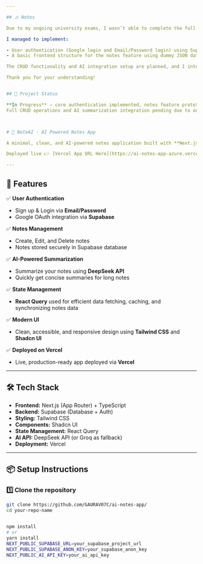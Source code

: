 ```yaml
---

## ⚠️ Notes

Due to my ongoing university exams, I wasn’t able to complete the full CRUD operations and AI summarization feature within the given time frame.  

I managed to implement:

- User authentication (Google login and Email/Password login) using Supabase.
- A basic frontend structure for the notes feature using dummy JSON data to simulate notes.

The CRUD functionality and AI integration setup are planned, and I intend to complete them once my exams are over.

Thank you for your understanding!


## 📌 Project Status

**In Progress** — core authentication implemented, notes feature prototyped using dummy data.  
Full CRUD operations and AI summarization integration pending due to ongoing exams.



# 📝 NoteAI - AI Powered Notes App

A minimal, clean, and AI-powered notes application built with **Next.js (TypeScript)**, **Supabase**, **React Query**, **Shadcn UI**, and **DeepSeek AI Summarization API**.

Deployed live 👉 [Vercel App URL Here](https://ai-notes-app-azure.vercel.app/)

---
```


## 📖 Features

✅ **User Authentication**
- Sign up & Login via **Email/Password**
- Google OAuth integration via **Supabase**

✅ **Notes Management**
- Create, Edit, and Delete notes
- Notes stored securely in Supabase database

✅ **AI-Powered Summarization**
- Summarize your notes using **DeepSeek API**
- Quickly get concise summaries for long notes

✅ **State Management**
- **React Query** used for efficient data fetching, caching, and synchronizing notes data

✅ **Modern UI**
- Clean, accessible, and responsive design using **Tailwind CSS** and **Shadcn UI**

✅ **Deployed on Vercel**
- Live, production-ready app deployed via **Vercel**

---

## 🛠️ Tech Stack

- **Frontend:** Next.js (App Router) + TypeScript
- **Backend:** Supabase (Database + Auth)
- **Styling:** Tailwind CSS
- **Components:** Shadcn UI
- **State Management:** React Query
- **AI API:** DeepSeek API (or Groq as fallback)
- **Deployment:** Vercel

---

## 📦 Setup Instructions

### 1️⃣ Clone the repository

```bash
git clone https://github.com/GAURAV07C/ai-notes-app/
cd your-repo-name


npm install
# or
yarn install
NEXT_PUBLIC_SUPABASE_URL=your_supabase_project_url
NEXT_PUBLIC_SUPABASE_ANON_KEY=your_supabase_anon_key
NEXT_PUBLIC_AI_API_KEY=your_ai_api_key

